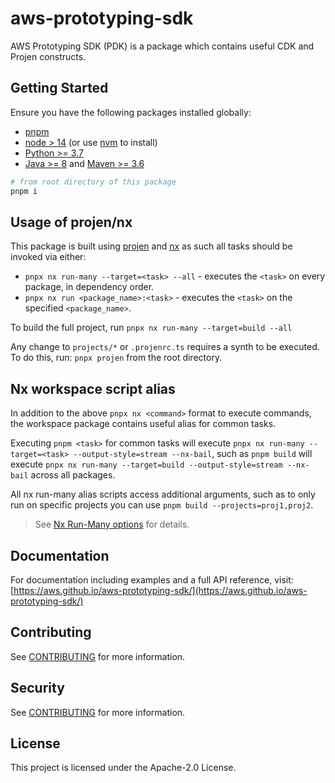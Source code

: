 # aws-prototyping-sdk

AWS Prototyping SDK (PDK) is a package which contains useful CDK and Projen constructs.

## Getting Started

Ensure you have the following packages installed globally:

* [pnpm](https://pnpm.io/installation)
* [node > 14](https://nodejs.org/en/download/package-manager/) (or use [nvm](https://github.com/nvm-sh/nvm#installing-and-updating) to install)
* [Python >= 3.7](https://www.python.org/downloads/)
* [Java >= 8](https://aws.amazon.com/fr/corretto/) and [Maven >= 3.6](https://maven.apache.org/download.cgi)

```bash
# from root directory of this package
pnpm i
```

## Usage of projen/nx

This package is built using [projen](https://github.com/projen/projen) and [nx](https://nx.dev/getting-started/intro) as such all tasks should be invoked
via either:

- `pnpx nx run-many --target=<task> --all` - executes the `<task>` on every package, in dependency order.
- `pnpx nx run <package_name>:<task>` - executes the `<task>` on the specified `<package_name>`.

To build the full project, run `pnpx nx run-many --target=build --all`

Any change to `projects/*` or `.projenrc.ts` requires a synth to be executed. To do this, run: `pnpx projen` from the root directory.

## Nx workspace script alias
In addition to the above `pnpx nx <command>` format to execute commands, the workspace package contains useful alias for common tasks.

Executing `pnpm <task>` for common tasks will execute `pnpx nx run-many --target=<task> --output-style=stream --nx-bail`, such as `pnpm build` will execute `pnpx nx run-many --target=build --output-style=stream --nx-bail` across all packages.

All nx run-many alias scripts access additional arguments, such as to only run on specific projects you can use `pnpm build --projects=proj1,proj2`.
> See [Nx Run-Many options](https://nx.dev/packages/nx/documents/run-many#options) for details.

## Documentation

For documentation including examples and a full API reference, visit: [https://aws.github.io/aws-prototyping-sdk/](https://aws.github.io/aws-prototyping-sdk/)

## Contributing

See [CONTRIBUTING](CONTRIBUTING.md) for more information.

## Security

See [CONTRIBUTING](CONTRIBUTING.md#security-issue-notifications) for more information.

## License

This project is licensed under the Apache-2.0 License.
